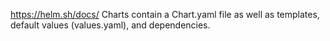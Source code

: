 https://helm.sh/docs/
Charts contain a Chart.yaml file as well as templates, default values (values.yaml), and dependencies.
